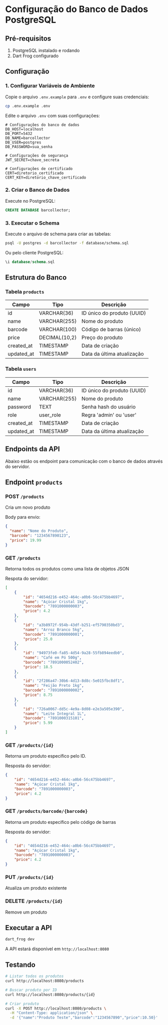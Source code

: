 # Configuração do Banco de Dados PostgreSQL

## Pré-requisitos

1. PostgreSQL instalado e rodando
2. Dart Frog configurado

## Configuração

### 1. Configurar Variáveis de Ambiente

Copie o arquivo `.env.example` para `.env` e configure suas credenciais:

```bash
cp .env.example .env
```

Edite o arquivo `.env` com suas configurações:

```env
# Configurações do banco de dados
DB_HOST=localhost
DB_PORT=5432
DB_NAME=barcollector
DB_USER=postgres
DB_PASSWORD=sua_senha

# Configurações de segurança
JWT_SECRET=chave_secreta

# Configurações de certificado
CERT=diretorio_certificado
CERT_KEY=diretorio_chave_certificado
```

### 2. Criar o Banco de Dados

Execute no PostgreSQL:

```sql
CREATE DATABASE barcollector;
```

### 3. Executar o Schema

Execute o arquivo de schema para criar as tabelas:

```bash
psql -U postgres -d barcollector -f database/schema.sql
```

Ou pelo cliente PostgreSQL:

```sql
\i database/schema.sql
```

## Estrutura do Banco

### Tabela `products`

| Campo | Tipo | Descrição |
|-------|------|-----------|
| id | VARCHAR(36) | ID único do produto (UUID) |
| name | VARCHAR(255) | Nome do produto |
| barcode | VARCHAR(100) | Código de barras (único) |
| price | DECIMAL(10,2) | Preço do produto |
| created_at | TIMESTAMP | Data de criação |
| updated_at | TIMESTAMP | Data da última atualização |

### Tabela `users`

| Campo | Tipo | Descrição |
|-------|------|-----------|
| id | VARCHAR(36) | ID único do produto (UUID) |
| name | VARCHAR(255) | Nome do produto |
| password | TEXT | Senha hash do usuário |
| role | user_role | Regra 'admin' ou 'user' |
| created_at | TIMESTAMP | Data de criação |
| updated_at | TIMESTAMP | Data da última atualização |

## Endpoints da API

Abaixo estão os endpoint para comunicação com o banco de dados através do servidor.

## Endpoint `products`

### POST `/products`

Cria um novo produto

Body para envio:

```json
{
  "name": "Nome do Produto",
  "barcode": "1234567890123",
  "price": 19.99
}
```

### GET `/products`

Retorna todos os produtos como uma lista de objetos JSON

Respota do servidor:

```json
[
    {
        "id": "4654d216-e452-464c-a0b6-56c475bb4697",
        "name": "Açúcar Cristal 1kg",
        "barcode": "7891000000003",
        "price": 4.2
    },
    {
        "id": "a3b8972f-954b-43df-b251-ef5790350bd3",
        "name": "Arroz Branco 5kg",
        "barcode": "7891000000001",
        "price": 25.0
    },
    {
        "id": "94973fe0-fa85-4d54-9a28-55fb894eedb0",
        "name": "Café em Pó 500g",
        "barcode": "7891000052402",
        "price": 18.5
    },
    {
        "id": "2f286a47-30b6-4d13-8d8c-5e015fbc8df1",
        "name": "Feijão Preto 1kg",
        "barcode": "7891000000002",
        "price": 8.75
    },
    {
        "id": "726a0067-dd5c-4e9a-8d08-e2e3a505e390",
        "name": "Leite Integral 1L",
        "barcode": "7891000315101",
        "price": 5.99
    }
]
```

### GET `/products/{id}`

Retorna um produto específico pelo ID.

Resposta do servidor:

```json
{
    "id": "4654d216-e452-464c-a0b6-56c475bb4697",
    "name": "Açúcar Cristal 1kg",
    "barcode": "7891000000003",
    "price": 4.2
}
```

### GET `/products/barcode/{barcode}`

Retorna um produto específico pelo código de barras

Resposta do servidor:

```json
{
    "id": "4654d216-e452-464c-a0b6-56c475bb4697",
    "name": "Açúcar Cristal 1kg",
    "barcode": "7891000000003",
    "price": 4.2
}
```

### PUT `/products/{id}`

Atualiza um produto existente

### DELETE `/products/{id}`

Remove um produto

## Executar a API

```bash
dart_frog dev
```

A API estará disponível em `http://localhost:8080`

## Testando

```bash
# Listar todos os produtos
curl http://localhost:8080/products

# Buscar produto por ID
curl http://localhost:8080/products/{id}

# Criar produto
curl -X POST http://localhost:8080/products \
  -H "Content-Type: application/json" \
  -d '{"name":"Produto Teste","barcode":"1234567890","price":10.50}'
```
